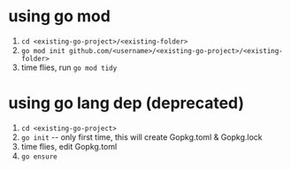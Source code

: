 # using go mod
1. `cd <existing-go-project>/<existing-folder>`
1. `go mod init github.com/<username>/<existing-go-project>/<existing-folder>`
1. time flies, run `go mod tidy`

# using go lang dep (deprecated)
1. `cd <existing-go-project>`
1. `go init` -- only first time, this will create Gopkg.toml & Gopkg.lock
1. time flies, edit Gopkg.toml
1. `go ensure`
